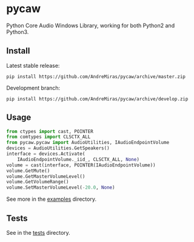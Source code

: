 # pycaw
Python Core Audio Windows Library, working for both Python2 and Python3.

## Install

Latest stable release:

    pip install https://github.com/AndreMiras/pycaw/archive/master.zip

Development branch:

    pip install https://github.com/AndreMiras/pycaw/archive/develop.zip

## Usage

```Python
from ctypes import cast, POINTER
from comtypes import CLSCTX_ALL
from pycaw.pycaw import AudioUtilities, IAudioEndpointVolume
devices = AudioUtilities.GetSpeakers()
interface = devices.Activate(
    IAudioEndpointVolume._iid_, CLSCTX_ALL, None)
volume = cast(interface, POINTER(IAudioEndpointVolume))
volume.GetMute()
volume.GetMasterVolumeLevel()
volume.GetVolumeRange()
volume.SetMasterVolumeLevel(-20.0, None)
```

See more in the [examples](examples/) directory.

## Tests

See in the [tests](tests/) directory.
